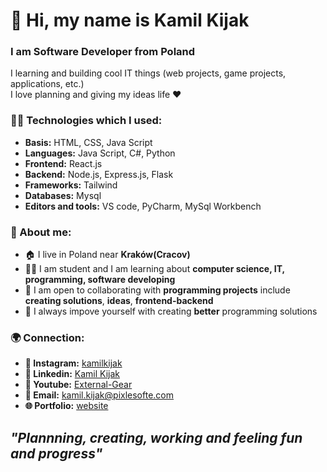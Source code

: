 # 👋 Hi, my name is Kamil Kijak
### I am Software Developer from Poland
I learning and building cool IT things (web projects, game projects, applications, etc.)  
I love planning and giving my ideas life ❤️
### 🧑‍💻 Technologies which I used:
- **Basis:** HTML, CSS, Java Script
- **Languages:** Java Script, C#, Python
- **Frontend:** React.js
- **Backend:** Node.js, Express.js, Flask
- **Frameworks:** Tailwind
- **Databases:** Mysql
- **Editors and tools:** VS code, PyCharm, MySql Workbench
### 📌 About me:
- 🏠 I live in Poland near **Kraków(Cracov)**
- 🧑‍🎓 I am student and I am learning about **computer science, IT, programming, software developing**
- 🤝 I am open to collaborating with **programming projects** include **creating solutions**, **ideas**, **frontend-backend**
- 🥇 I always impove yourself with creating **better** programming solutions
### 🌍 Connection:
- **📸 Instagram:** [kamilkijak](https://www.instagram.com/kamilkijak/)
- **💼 Linkedin:** [Kamil Kijak](www.linkedin.com/in/kamil-kijak-546676358)
- **🎥 Youtube:** [External-Gear](https://www.youtube.com/@External-Gear)
- **📧 Email:** [kamil.kijak@pixlesofte.com](mailto:kamil.kijak@pixlesofte.com)
- **🌐 Portfolio:** [website](https://aboutme.pixlesofte.com/)

## *"Plannning, creating, working and feeling fun and progress"*  

